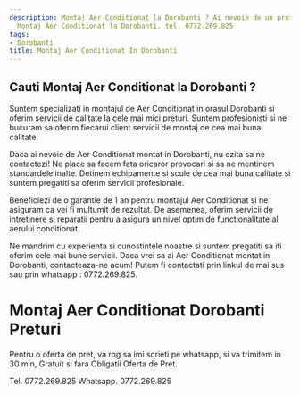 ```yaml
---
description: Montaj Aer Conditionat la Dorobanti ? Ai nevoie de un profesionist in
  Montaj Aer Conditionat la Dorobanti. tel. 0772.269.825
tags:
- Dorobanti
title: Montaj Aer Conditionat In Dorobanti
---
```



## Cauti Montaj Aer Conditionat la Dorobanti ?

Suntem specializati in montajul de Aer Conditionat in orasul Dorobanti si oferim servicii de calitate la cele mai mici preturi. Suntem profesionisti si ne bucuram sa oferim fiecarui client servicii de montaj de cea mai buna calitate.

Daca ai nevoie de Aer Conditionat montat in Dorobanti, nu ezita sa ne contactezi! Ne place sa facem fata oricaror provocari si sa ne mentinem standardele inalte. Detinem echipamente si scule de cea mai buna calitate si suntem pregatiti sa oferim servicii profesionale.

Beneficiezi de o garantie de 1 an pentru montajul Aer Conditionat si ne asiguram ca vei fi multumit de rezultat. De asemenea, oferim servicii de intretinere si reparatii pentru a asigura un nivel optim de functionalitate al aerului conditionat.

Ne mandrim cu experienta si cunostintele noastre si suntem pregatiti sa iti oferim cele mai bune servicii. Daca vrei sa ai Aer Conditionat montat in Dorobanti, contacteaza-ne acum! Putem fi contactati prin linkul de mai sus sau prin whatsapp : 0772.269.825.

# Montaj Aer Conditionat Dorobanti Preturi
Pentru o oferta de pret, va rog sa imi scrieti pe whatsapp, si va trimitem in 30 min, Gratuit si fara Obligatii Oferta de Pret.

Tel. 0772.269.825
Whatsapp. 0772.269.825